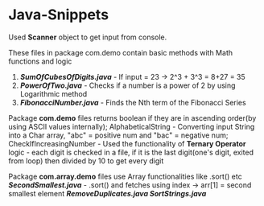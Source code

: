 # Java-Snippets

Used **Scanner** object to get input from console.

These files in package com.demo contain basic methods with Math functions and logic 
1) ***SumOfCubesOfDigits.java*** - If input = 23 -> 2^3 + 3^3 = 8+27 = 35
2) ***PowerOfTwo.java***         - Checks if a number is a power of 2 by using Logarithmic method
3) ***FibonacciNumber.java***    - Finds the Nth term of the Fibonacci Series


Package **com.demo** files returns boolean if they are in ascending order(by using ASCII values internally);
AlphabeticalString - Converting input String into a Char array, "abc" = positive num and "bac" = negative num;
CheckIfIncreasingNumber - Used the functionality of **Ternary Operator**
logic - each digit is checked in a file, if it is the last digit(one's digit, exited from loop) then divided by 10 to get every digit


Package **com.array.demo** files use Array functionalities like .sort() etc
***SecondSmallest.java***    -  .sort() and fetches using index -> arr[1] = second smallest element
***RemoveDuplicates.java
SortStrings.java***   
